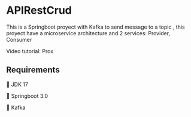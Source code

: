 
# APIRestCrud


This is a Springboot proyect with Kafka to send message to a topic , this proyect have a microservice architecture and 2 services: Provider, Consumer

Video tutorial: Prox









## Requirements

📏 JDK 17

📏 Springboot 3.0

📏 Kafka




